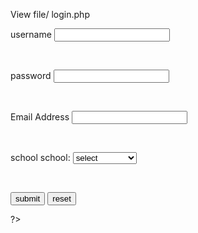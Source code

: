 View file/ login.php
<html>
<body>
<?php
echo $result;
?>
<form action="" method="POST">
<p>
<label>username
</label>
<input id="username" value="" name="username" type="text" required="required">
</p>
<br>
<p>
<label>password
</label>
<input id="password" name="password" type="password" requried="required">
</p>
<br>
<p>
<label> Email Address
</label>
<input id="Email" name="email" type="text" required="required">
</p>
<br>
<p>
<label>school
</label>
school:
<select>
<option value="select">select</option>
<option value="oxford school">oxford school</option>
<option value="abacus">abacus</option>
<option value="oakfield">oakfield</option>
<option value="new hall">new hall</new hall>
</select>
</p>
<br>
<p>
<button type="submit"><span>submit</span></button>
<button type="reset"><span>reset</span></button>
</p>
</body>
</html>
?>
